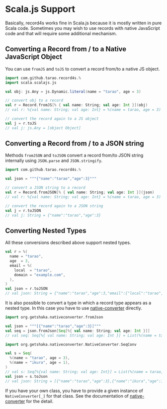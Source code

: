 Scala.js Support
================

Basically, record4s works fine in Scala.js because it is mostly written in pure Scala
code.  Sometimes you may wish to use records with native JavaScript code and that will
require some additional mechanism.

Converting a Record from / to a Native JavaScript Object
--------------------------------------------------------

You can use `fromJS` and `toJS` to convert a record from/to a native JS object.

```scala
import com.github.tarao.record4s.%
import scala.scalajs.js

val obj: js.Any = js.Dynamic.literal(name = "tarao", age = 3)

// convert obj to a record
val r = Record.fromJS[% { val name: String; val age: Int }](obj)
// val r: %{val name: String; val age: Int} = %(name = tarao, age = 3)

// convert the record again to a JS object
val j = r.toJS
// val j: js.Any = [object Object]
```

Converting a Record from / to a JSON string
-------------------------------------------

Methods `fromJSON` and `toJSON` convert a record from/to JSON string internally using
`JSON.parse` and `JSON.stringify`.

```scala
import com.github.tarao.record4s.%

val json = """{"name":"tarao","age":3}"""

// convert a JSON string to a record
val r = Record.fromJSON[% { val name: String; val age: Int }](json)
// val r: %{val name: String; val age: Int} = %(name = tarao, age = 3)

// convert the record again to a JSON string
val j = r.toJSON
// val j: String = {"name":"tarao","age":3}
```

Converting Nested Types
-----------------------

All these conversions described above support nested types.

```scala
val r = %(
  name = "tarao",
  age  = 3,
  email = %(
    local  = "tarao",
    domain = "example.com",
  ),
)
val json = r.toJSON
// val json: String = {"name":"tarao","age":3,"email":{"local":"tarao","domain":"example.com"}}
```

It is also possible to convert a type in which a record type appears as a nested type.  In this case you have to use [native-converter][] directly.

```scala
import org.getshaka.nativeconverter.fromJson

val json = """[{"name":"tarao","age":3}]"""
val seq = json.fromJson[Seq[%{ val name: String; val age: Int }]]
// val seq: Seq[%{ val name: String; val age: Int }] = List(%(name = tarao, age = 3))
```

```scala
import org.getshaka.nativeconverter.NativeConverter.SeqConv

val s = Seq(
  %(name = "tarao", age = 3),
  %(name = "ikura", age = 1),
)
// val s: Seq[%{val name: String; val age: Int}] = List(%(name = tarao, age = 3), %(name = ikura, age = 1))
val json = s.toJson
// val json: String = [{"name":"tarao","age":3},{"name":"ikura","age":1}]
```

If you have your own class, you have to provide a given instance of `NativeConverter[_]`
for that class.  See the documentation of [native-converter][] for the detail.

[native-converter]: https://github.com/getshaka-org/native-converter
